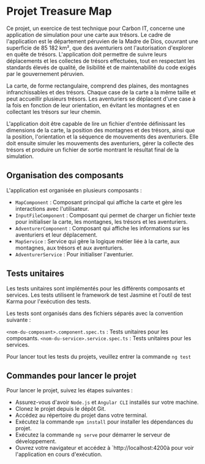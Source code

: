 # Projet Treasure Map

Ce projet, un exercice de test technique pour Carbon IT, concerne une application de simulation pour une carte aux trésors. Le cadre de l'application est le département péruvien de la Madre de Dios, couvrant une superficie de 85 182 km², que des aventuriers ont l'autorisation d'explorer en quête de trésors. L'application doit permettre de suivre leurs déplacements et les collectes de trésors effectuées, tout en respectant les standards élevés de qualité, de lisibilité et de maintenabilité du code exigés par le gouvernement péruvien.

La carte, de forme rectangulaire, comprend des plaines, des montagnes infranchissables et des trésors. Chaque case de la carte a la même taille et peut accueillir plusieurs trésors. Les aventuriers se déplacent d'une case à la fois en fonction de leur orientation, en évitant les montagnes et en collectant les trésors sur leur chemin.

L'application doit être capable de lire un fichier d'entrée définissant les dimensions de la carte, la position des montagnes et des trésors, ainsi que la position, l'orientation et la séquence de mouvements des aventuriers. Elle doit ensuite simuler les mouvements des aventuriers, gérer la collecte des trésors et produire un fichier de sortie montrant le résultat final de la simulation.

## Organisation des composants

L'application est organisée en plusieurs composants :

-   `MapComponent` : Composant principal qui affiche la carte et gère les interactions avec l'utilisateur.
-   `InputFileComponent` : Composant qui permet de charger un fichier texte pour initialiser la carte, les montagnes, les trésors et les aventuriers.
-   `AdventurerComponent` : Composant qui affiche les informations sur les aventuriers et leur déplacement.
-   `MapService` : Service qui gère la logique métier liée à la carte, aux montagnes, aux trésors et aux aventuriers.
-   `AdventurerService` : Pour initialiser l'aventurier.

## Tests unitaires

Les tests unitaires sont implémentés pour les différents composants et services. Les tests utilisent le framework de test Jasmine et l'outil de test Karma pour l'exécution des tests.

Les tests sont organisés dans des fichiers séparés avec la convention suivante :

`<nom-du-composant>.component.spec.ts` : Tests unitaires pour les composants.
`<nom-du-service>.service.spec.ts` : Tests unitaires pour les services.

Pour lancer tout les tests du projets, veuillez entrer la commande `ng test`

## Commandes pour lancer le projet

Pour lancer le projet, suivez les étapes suivantes :

-   Assurez-vous d'avoir `Node.js` et `Angular CLI` installés sur votre machine.
-   Clonez le projet depuis le dépôt Git.
-   Accédez au répertoire du projet dans votre terminal.
-   Exécutez la commande `npm install` pour installer les dépendances du projet.
-   Exécutez la commande `ng serve` pour démarrer le serveur de développement.
-   Ouvrez votre navigateur et accédez à `http://localhost:4200à pour voir l'application en cours d'exécution.
